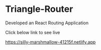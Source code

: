 # Triangle-Router


Developed an React Routing Application

Click below link to see live

https://silly-marshmallow-41215f.netlify.app
